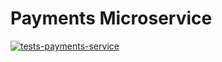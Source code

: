 # Payments Microservice

[![tests-payments-service](https://github.com/JoniWaibs/Tickethub-Microservices/actions/workflows/test-payments.yml/badge.svg)](https://github.com/JoniWaibs/Tickethub-Microservices/actions/workflows/test-payments.yml)